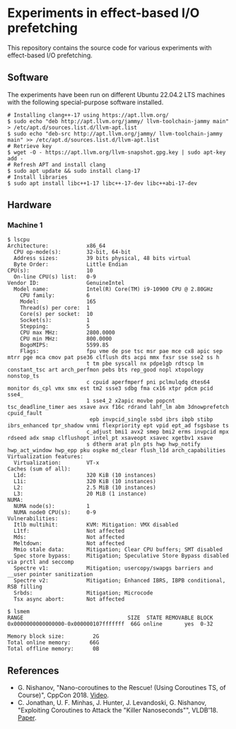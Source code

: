 # Experiments in effect-based I/O prefetching

This repository contains the source code for various experiments with
effect-based I/O prefetching.

## Software

The experiments have been run on different Ubuntu 22.04.2 LTS machines with the following special-purpose software installed.
```
# Installing clang++-17 using https://apt.llvm.org/
$ sudo echo "deb http://apt.llvm.org/jammy/ llvm-toolchain-jammy main" > /etc/apt.d/sources.list.d/llvm-apt.list
$ sudo echo "deb-src http://apt.llvm.org/jammy/ llvm-toolchain-jammy main" >> /etc/apt.d/sources.list.d/llvm-apt.list
# Retrieve key
$ wget -O - https://apt.llvm.org/llvm-snapshot.gpg.key | sudo apt-key add -
# Refresh APT and install clang
$ sudo apt update && sudo install clang-17
# Install libraries
$ sudo apt install libc++1-17 libc++-17-dev libc++abi-17-dev
```

## Hardware

### Machine 1

```
$ lscpu
Architecture:            x86_64
  CPU op-mode(s):        32-bit, 64-bit
  Address sizes:         39 bits physical, 48 bits virtual
  Byte Order:            Little Endian
CPU(s):                  10
  On-line CPU(s) list:   0-9
Vendor ID:               GenuineIntel
  Model name:            Intel(R) Core(TM) i9-10900 CPU @ 2.80GHz
    CPU family:          6
    Model:               165
    Thread(s) per core:  1
    Core(s) per socket:  10
    Socket(s):           1
    Stepping:            5
    CPU max MHz:         2800.0000
    CPU min MHz:         800.0000
    BogoMIPS:            5599.85
    Flags:               fpu vme de pse tsc msr pae mce cx8 apic sep mtrr pge mca cmov pat pse36 clflush dts acpi mmx fxsr sse sse2 ss h
                         t tm pbe syscall nx pdpe1gb rdtscp lm constant_tsc art arch_perfmon pebs bts rep_good nopl xtopology nonstop_ts
                         c cpuid aperfmperf pni pclmulqdq dtes64 monitor ds_cpl vmx smx est tm2 ssse3 sdbg fma cx16 xtpr pdcm pcid sse4_
                         1 sse4_2 x2apic movbe popcnt tsc_deadline_timer aes xsave avx f16c rdrand lahf_lm abm 3dnowprefetch cpuid_fault
                          epb invpcid_single ssbd ibrs ibpb stibp ibrs_enhanced tpr_shadow vnmi flexpriority ept vpid ept_ad fsgsbase ts
                         c_adjust bmi1 avx2 smep bmi2 erms invpcid mpx rdseed adx smap clflushopt intel_pt xsaveopt xsavec xgetbv1 xsave
                         s dtherm arat pln pts hwp hwp_notify hwp_act_window hwp_epp pku ospke md_clear flush_l1d arch_capabilities
Virtualization features: 
  Virtualization:        VT-x
Caches (sum of all):     
  L1d:                   320 KiB (10 instances)
  L1i:                   320 KiB (10 instances)
  L2:                    2.5 MiB (10 instances)
  L3:                    20 MiB (1 instance)
NUMA:                    
  NUMA node(s):          1
  NUMA node0 CPU(s):     0-9
Vulnerabilities:         
  Itlb multihit:         KVM: Mitigation: VMX disabled
  L1tf:                  Not affected
  Mds:                   Not affected
  Meltdown:              Not affected
  Mmio stale data:       Mitigation; Clear CPU buffers; SMT disabled
  Spec store bypass:     Mitigation; Speculative Store Bypass disabled via prctl and seccomp
  Spectre v1:            Mitigation; usercopy/swapgs barriers and __user pointer sanitization
  Spectre v2:            Mitigation; Enhanced IBRS, IBPB conditional, RSB filling
  Srbds:                 Mitigation; Microcode
  Tsx async abort:       Not affected

$ lsmem 
RANGE                                 SIZE  STATE REMOVABLE BLOCK
0x0000000000000000-0x000000107fffffff  66G online       yes  0-32

Memory block size:         2G
Total online memory:      66G
Total offline memory:      0B
```

## References

* G. Nishanov, "Nano-coroutines to the Rescue! (Using Coroutines TS, of Course)", CppCon 2018. [Video](https://www.youtube.com/watch?v=j9tlJAqMV7U).
* C. Jonathan, U. F. Minhas, J. Hunter, J. Levandoski, G. Nishanov, "Exploiting Coroutines to Attack the "Killer Nanoseconds"", VLDB'18. [Paper](https://www.vldb.org/pvldb/vol11/p1702-jonathan.pdf).
